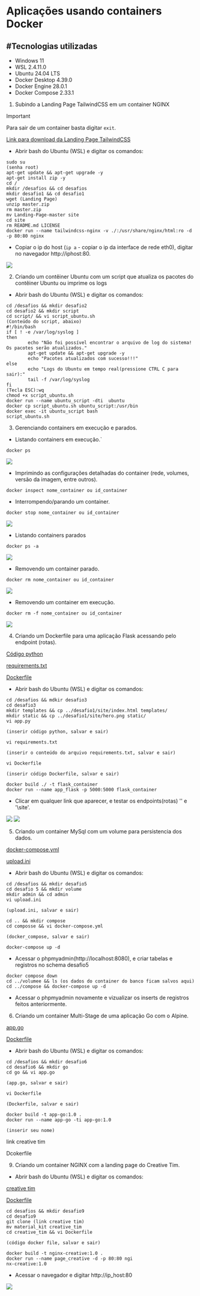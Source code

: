 # Aplicações usando containers Docker

## #Tecnologias utilizadas

- Windows 11
- WSL 2.4.11.0
- Ubuntu 24.04 LTS
- Docker Desktop 4.39.0
- Docker Engine 28.0.1
- Docker Compose 2.33.1

1. Subindo a Landing Page TailwindCSS em um container NGINX
> [!IMPORTANT]
> Para sair de um container basta digitar `exit`.

<a href="https://github.com/tailwindtoolbox/Landing-Page/archive/master.zip">Link para download da Landing Page TailwindCSS<a>

* Abrir bash do Ubuntu (WSL) e digitar os comandos:

```
sudo su
(senha root)
apt-get update && apt-get upgrade -y
apt-get install zip -y
cd /
mkdir /desafios && cd desafios
mkdir desafio1 && cd desafio1
wget (Landing Page)
unzip master.zip
rm master.zip
mv Landing-Page-master site
cd site
rm README.md LICENSE
docker run --name tailwindcss-nginx -v ./:/usr/share/nginx/html:ro -d -p 80:80 nginx

```
* Copiar o ip do host (`ip a` - copiar o ip da interface de rede eth0), digitar no navegador http://iphost:80.

<img src="./imagens/des1.png">

2. Criando um contêiner Ubuntu com um script que atualiza os pacotes do contêiner Ubuntu ou imprime os logs

* Abrir bash do Ubuntu (WSL) e digitar os comandos:

```
cd /desafios && mkdir desafio2
cd desafio2 && mkdir script
cd script/ && vi script_ubuntu.sh
(Conteúdo do script, abaixo)
#!/bin/bash
if [ ! -e /var/log/syslog ]
then
        echo "Não foi possível encontrar o arquivo de log do sistema! Os pacotes serão atualizados."
        apt-get update && apt-get upgrade -y
        echo "Pacotes atualizados com sucesso!!!"
else
        echo "Logs do Ubuntu em tempo real(pressione CTRL C para sair):"
        tail -f /var/log/syslog
fi
(Tecla ESC):wq
chmod +x script_ubuntu.sh
docker run --name ubuntu_script -dti  ubuntu
docker cp script_ubuntu.sh ubuntu_script:/usr/bin
docker exec -it ubuntu_script bash
script_ubuntu.sh
```

3. Gerenciando containers em execução e parados.

* Listando containers em execução.`
 
`docker ps`

<img src="./imagens/ger1.png"></img>

* Imprimindo as configurações detalhadas do container (rede, volumes, versão da imagem, entre outros).

`docker inspect nome_container ou id_container`

* Interrompendo/parando um container.

`docker stop nome_container ou id_container`

<img src="./imagens/ger2.png"></img>

* Listando containers parados

`docker ps -a`

<img src="./imagens/ger3.png"></img>

* Removendo um container parado.

`docker rm nome_container ou id_container`

<img src="./imagens/ger4.png"></img>

* Removendo um container em execução.

`docker rm -f nome_container ou id_container`

<img src="./imagens/ger5.png"></img>

4. Criando um Dockerfile para uma aplicação Flask acessando pelo endpoint (rotas).

<a href="./python/app.py">Código python</a>

<a href="./python/requirements.txt">requirements.txt</a>

<a href="./Dockerfile_python/Dockerfile">Dockerfile</a>

* Abrir bash do Ubuntu (WSL) e digitar os comandos:

```
cd /desafios && mdkir desafio3
cd desafio3
mkdir templates && cp ../desafio1/site/index.html templates/
mkdir static && cp ../desafio1/site/hero.png static/
vi app.py

(inserir código python, salvar e sair)

vi requirements.txt

(inserir o conteúdo do arquivo requirements.txt, salvar e sair)

vi Dockerfile

(inserir código Dockerfile, salvar e sair)

docker build ./ -t flask_container
docker run --name app_flask -p 5000:5000 flask_container
```

* Clicar em qualquer link que aparecer, e testar os endpoints(rotas) '\' e '\site'.

<img src="./imagens/flask.png">

<img src="./imagens/flask2.png">

5. Criando um container MySql com um volume para persistencia dos dados.

<a href="./dockercompose5/docker-compose.yml">docker-compose.yml</a>

<a href="./phpmyadmin/upload.ini">upload.ini</a>

* Abrir bash do Ubuntu (WSL) e digitar os comandos:

```
cd /desafios && mkdir desafio5
cd desafio 5 && mkdir volume
mkdir admin && cd admin
vi upload.ini

(upload.ini, salvar e sair)

cd .. && mkdir compose
cd composse && vi docker-compose.yml

(docker_compose, salvar e sair)

docker-compose up -d
```

* Acessar o phpmyadmin(http://localhost:8080), e criar tabelas e registros no schema desafio5

```
docker compose down
cd ../volumee && ls (os dados do container do banco ficam salvos aqui)
cd ../compose && docker-compose up -d
```

* Acessar o phpmyadmin novamente e vizualizar os inserts de registros feitos anteriormente.

6. Criando um container Multi-Stage de uma aplicação Go com o Alpine.

<a href="./appgo/app.go">app.go</a>

<a href="./dockerfile_go/Dockerfile">Dockerfile</a>

* Abrir bash do Ubuntu (WSL) e digitar os comandos:

```
cd /desafios && mkdir desafio6
cd desafio6 && mkdir go
cd go && vi app.go

(app.go, salvar e sair)

vi Dockerfile

(Dockerfile, salvar e sair)

docker build -t app-go:1.0 .
docker run --name app-go -ti app-go:1.0

(inserir seu nome)
```

link creative tim

Dcokerfile

9. Criando um container NGINX com a landing page do Creative Tim.

* Abrir bash do Ubuntu (WSL) e digitar os comandos:

<a href="https://github.com/creativetimofficial/material-kit.git">creative tim</a>

<a href="./dockerfile_nginx/Dockerfile">Dockerfile</a>
```
cd desafios && mkdir desafio9
cd desafio9
git clone (link creative tim)
mv material_kit creative_tim
cd creative_tim && vi Dockerfile

(código docker file, salvar e sair)

docker build -t nginx-creative:1.0 .
docker run --name page_creative -d -p 80:80 ngi
nx-creative:1.0 
```

* Acessar o navegador e digitar http://ip_host:80

<img src="./imagens/nginx2.png"></img>